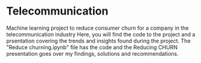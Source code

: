 # Telecommunication
Machine learning project to reduce consumer churn for a company in the telecommunication industry
Here, you will find the code to the project and a prsentation covering the trends and insights found 
during the project.
The "Reduce churning.ipynb" file has the code and the Reducing CHURN presentation goes over my findings, solutions and recommendations.
